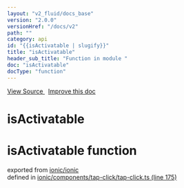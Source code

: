 ```yaml
---
layout: "v2_fluid/docs_base"
version: "2.0.0"
versionHref: "/docs/v2"
path: ""
category: api
id: "{{isActivatable | slugify}}"
title: "isActivatable"
header_sub_title: "Function in module "
doc: "isActivatable"
docType: "function"
---
```



<div class="improve-docs">
  <a href='http://github.com/driftyco/ionic2/tree/master/ionic/components/tap-click/tap-click.ts#L174'>
    View Source
  </a>
  &nbsp;
  <a href='http://github.com/driftyco/ionic2/edit/master/ionic/components/tap-click/tap-click.ts#L174'>
    Improve this doc
  </a>
</div>




<h1 class="api-title">

  isActivatable



</h1>







<h1 class="class export">isActivatable <span class="type">function</span></h1>
<p class="module">exported from <a href='undefined'>ionic/ionic</a><br/>
defined in <a href="https://github.com/driftyco/ionic2/tree/master/ionic/components/tap-click/tap-click.ts#L175-L190">ionic/components/tap-click/tap-click.ts (line 175)</a>
</p>

